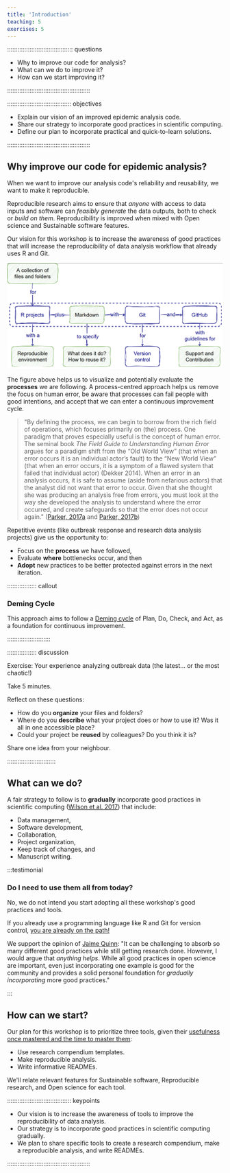 ```yaml
---
title: 'Introduction'
teaching: 5
exercises: 5
---
```


:::::::::::::::::::::::::::::::::::::: questions 

- Why to improve our code for analysis?
- What can we do to improve it?
- How can we start improving it?

::::::::::::::::::::::::::::::::::::::::::::::::

::::::::::::::::::::::::::::::::::::: objectives

- Explain our vision of an improved epidemic analysis code.
- Share our strategy to incorporate good practices in scientific computing.
- Define our plan to incorporate practical and quick-to-learn solutions.

::::::::::::::::::::::::::::::::::::::::::::::::

<!-- why? What? How? Vision/strategy/plan -->

## Why improve our code for epidemic analysis?

When we want to improve our analysis code's reliability and reusability, we want to make it reproducible.

Reproducible research aims to ensure that _anyone_ with access to data inputs and software can _feasibly generate_ the data outputs, both to check or _build on them_. Reproducibility is improved when mixed with Open science and Sustainable software features.

Our vision for this workshop is to increase the awareness of good practices that will increase the reproducibility of data analysis workflow that already uses R and Git.

![Our vision: Increase the awareness of good practices that complement an R and Git workflow](fig/goal-intro.png)

The figure above helps us to visualize and potentially evaluate the **processes** we are following. A process-centred approach helps us remove the focus on human error, be aware that processes can fail people with good intentions, and accept that we can enter a continuous improvement cycle.

> "By defining the process, we can begin to borrow from the rich field of operations,
which focuses primarily on (the) process. One paradigm that proves especially useful is
the concept of human error. The seminal book 
_The Field Guide to Understanding Human Error_ 
argues for a paradigm shift from the “Old World View” (that
when an error occurs it is an individual actor’s fault) to the “New World View”
(that when an error occurs, it is a symptom of a flawed system that failed that
individual actor) (Dekker 2014). When an error in an analysis occurs, it is safe
to assume (aside from nefarious actors) that the analyst did not want that error
to occur. Given that she thought she was producing an analysis free from errors,
you must look at the way she developed the analysis to understand where the
error occurred, and create safeguards so that the error does not occur again." ([Parker, 2017a](https://sachsmc.github.io/rpackage-workshop/opinionated-analysis-dev.pdf) and [Parker, 2017b](https://posit.co/resources/videos/opinionated-analysis-development/))

Repetitive events (like outbreak response and research data analysis projects) give us the opportunity to:

- Focus on the **process** we have followed,
- Evaluate **where** bottlenecks occur, and then
- **Adopt** new practices to be better protected against errors in the next iteration.

::::::::::::::::: callout

### Deming Cycle

This approach aims to follow a [Deming cycle](https://www.lean.org/lexicon-terms/pdca/) of Plan, Do, Check, and Act, as a foundation for continuous improvement.

:::::::::::::::::::::::::

::::::::::::::::: discussion

Exercise: Your experience analyzing outbreak data (the latest... or the most chaotic!)

Take 5 minutes.

Reflect on these questions:

- How do you **organize** your files and folders?
- Where do you **describe** what your project does or how to use it? Was it all in one accessible place?
- Could your project be **reused** by colleagues? Do you think it is?

Share one idea from your neighbour.

::::::::::::::::::::::::::::


## What can we do?

A fair strategy to follow is to **gradually** incorporate good practices in scientific computing ([Wilson et al. 2017](https://journals.plos.org/ploscompbiol/article?id=10.1371/journal.pcbi.1005510)) that include: 

- Data management, 
- Software development, 
- Collaboration, 
- Project organization, 
- Keep track of changes, and 
- Manuscript writing.

:::testimonial

### Do I need to use them all from today?

No, we do not intend you start adopting all these workshop's good practices and tools.

If you already use a programming language like R and Git for version control, [you are already on the path!](https://www.nature.com/articles/s41559-017-0160/figures/1)

We support the opinion of [Jaime Quinn](https://sorse.github.io/blog/a-reproducible-phd/): "It can be challenging to absorb so many different good practices while still getting research done. However, I would argue that _anything helps_. While all good practices in open science are important, even just incorporating one example is good for the community and provides a solid personal foundation for _gradually incorporating_ more good practices."

:::

## How can we start?

Our plan for this workshop is to prioritize three tools, given their [usefulness once mastered and the time to master them](https://teachtogether.tech/en/index.html#s:motivation-authentic):

- Use research compendium templates.
- Make reproducible analysis.
- Write informative READMEs.

We'll relate relevant features for Sustainable software, Reproducible research, and Open science for each tool.

::::::::::::::::::::::::::::::::::::: keypoints 

- Our vision is to increase the awareness of tools to improve the reproducibility of data analysis.
- Our strategy is to incorporate good practices in scientific computing gradually.
- We plan to share specific tools to create a research compendium, make a reproducible analysis, and write READMEs.

::::::::::::::::::::::::::::::::::::::::::::::::


